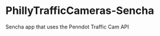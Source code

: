 PhillyTrafficCameras-Sencha
===========================

Sencha app that uses the Penndot Traffic Cam API
